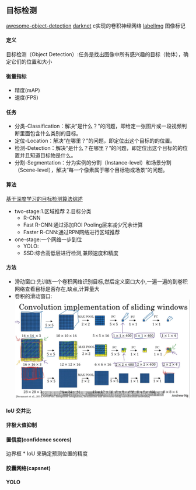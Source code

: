 ## 目标检测

[awesome-object-detection](https://github.com/amusi/awesome-object-detection)
[darknet](https://github.com/pjreddie/darknet) c实现的卷积神经网络
[labelImg](https://github.com/tzutalin/labelImg) 图像标记

#### 定义
目标检测（Object Detection）:任务是找出图像中所有感兴趣的目标（物体），确定它们的位置和大小

#### 衡量指标
- 精度(mAP)
- 速度(FPS)

#### 任务
- 分类-Classification：解决“是什么？”的问题，即给定一张图片或一段视频判断里面包含什么类别的目标。
- 定位-Location：解决“在哪里？”的问题，即定位出这个目标的的位置。
- 检测-Detection：解决“是什么？在哪里？”的问题，即定位出这个目标的的位置并且知道目标物是什么。
- 分割-Segmentation：分为实例的分割（Instance-level）和场景分割（Scene-level），解决“每一个像素属于哪个目标物或场景”的问题。

#### 算法
[基于深度学习的目标检测算法综述](https://zhuanlan.zhihu.com/p/36088972)

- two-stage:1.区域推荐 2.目标分类
    - R-CNN
    - Fast R-CNN:通过添加ROI Pooling层来减少冗余计算
    - Faster R-CNN:通过RPN网络进行区域推荐 
- one-stage:一个网络一步到位
    - YOLO:
    - SSD:综合高低层进行检测,兼顾速度和精度
    
#### 方法
- 滑动窗口:先训练一个卷积网络识别目标,然后定义窗口大小,一遍一遍的到卷积网络查看目标是否存在,缺点,计算量大
- 卷积的滑动窗口: ![卷积的滑动窗口](image/conv2wndows.png)


#### IoU 交并比

#### 非极大值抑制

#### 置信度(confidence scores)
边界框 * IoU 来确定预测位置的精度

#### 胶囊网络(capsnet)

#### YOLO


